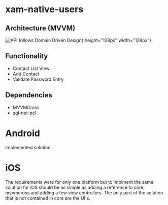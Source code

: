 # xam-native-users

## Architecture (MVVM)

![API follows Domain Driven Design](https://static.vecteezy.com/system/resources/previews/000/377/227/large_2x/add-user-vector-icon.jpg){:height="128px" width="128px"}

## Functionality

- Contact List View
- Add Contact
- Validate Password Entry

## Dependencies

- MVVMCross
- sql-net-pcl

# Android

Implemented solution.

# iOS

The requirements were for only one platform but to implment the same solution for iOS should be as simple as adding a reference to core, mvvmcross and adding a few view controllers. The only part of the solution that is not contained in core are the UI's.




